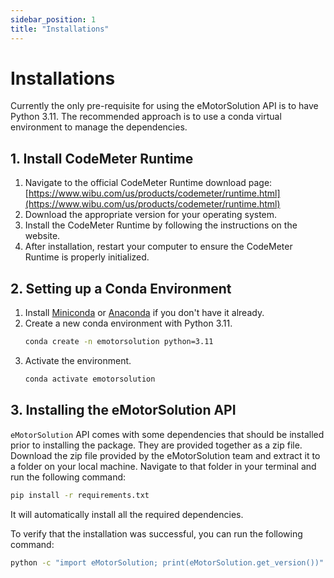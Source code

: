 ```yaml
---
sidebar_position: 1
title: "Installations"
---
```


# Installations

Currently the only pre-requisite for using the eMotorSolution API is to have Python 3.11. The recommended approach is to use a conda virtual environment to manage the dependencies. 

## 1. Install CodeMeter Runtime

1. Navigate to the official CodeMeter Runtime download page: [https://www.wibu.com/us/products/codemeter/runtime.html](https://www.wibu.com/us/products/codemeter/runtime.html)
2. Download the appropriate version for your operating system.
3. Install the CodeMeter Runtime by following the instructions on the website.
4. After installation, restart your computer to ensure the CodeMeter Runtime is properly initialized.

## 2. Setting up a Conda Environment
1. Install [Miniconda](https://docs.conda.io/en/latest/miniconda.html) or [Anaconda](https://www.anaconda.com/products/distribution) if you don't have it already.
2. Create a new conda environment with Python 3.11.
    ```bash
    conda create -n emotorsolution python=3.11
    ```
3. Activate the environment.
    ```bash
    conda activate emotorsolution
    ```

## 3. Installing the eMotorSolution API

`eMotorSolution` API comes with some dependencies that should be installed prior to installing the package. They are provided together as a zip file. Download the zip file provided by the eMotorSolution team and extract it to a folder on your local machine. Navigate to that folder in your terminal and run the following command:

```bash
pip install -r requirements.txt
```

It will automatically install all the required dependencies.

To verify that the installation was successful, you can run the following command:

```bash
python -c "import eMotorSolution; print(eMotorSolution.get_version())"
```